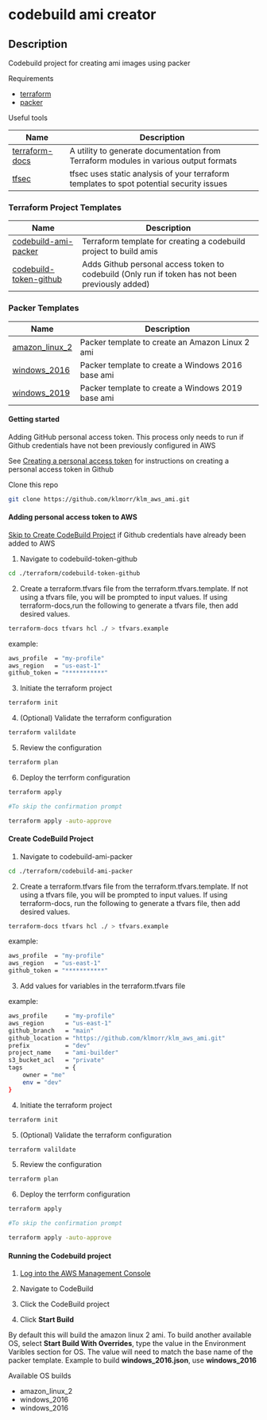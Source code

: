 # codebuild ami creator

## Description

Codebuild project for creating ami images using packer

Requirements

- [terraform](https://www.terraform.io/)
- [packer](https://www.packer.io/)

Useful tools

| Name | Description |
|------|-------------|
| [terraform-docs](https://github.com/terraform-docs/terraform-docs) | A utility to generate documentation from Terraform modules in various output formats |
| [tfsec](https://github.com/aquasecurity/tfsec) | tfsec uses static analysis of your terraform templates to spot potential security issues |

### Terraform Project Templates

| Name | Description |
|------|-------------|
| [codebuild-ami-packer](src/terraform/codebuild-ami-packer/readme.md) | Terraform template for creating a codebuild project to build amis |
| [codebuild-token-github](src/terraform/codebuild-token-github/readme.md) | Adds Github personal access token to codebuild (Only run if token has not been previously added) |

### Packer Templates

| Name | Description |
|------|-------------|
| [amazon_linux_2](src/pkr/amazon_linux_2.json) | Packer template to create an Amazon Linux 2 ami |
| [windows_2016](src/pkr/windows_2016.json) | Packer template to create a Windows 2016 base ami |
| [windows_2019](src/pkr/windows_2019.json) | Packer template to create a Windows 2019 base ami |

#### Getting started

Adding GitHub personal access token. This process only needs to run if Github credentials have not been previously configured in AWS

See [Creating a personal access token](https://docs.github.com/en/authentication/keeping-your-account-and-data-secure/creating-a-personal-access-token) for instructions on creating a personal access token in Github

Clone this repo

```bash
git clone https://github.com/klmorr/klm_aws_ami.git
```

#### Adding personal access token to AWS

[Skip to Create CodeBuild Project](#create-codebuild-project) if Github credentials have already been added to AWS

1. Navigate to codebuild-token-github

```bash
cd ./terraform/codebuild-token-github
```

2. Create a terraform.tfvars file from the terraform.tfvars.template. If not using a tfvars file, you will be prompted to input values. If using terraform-docs,run the following to generate a tfvars file, then add desired values.

```bash
terraform-docs tfvars hcl ./ > tfvars.example
```

example:

```bash
aws_profile  = "my-profile"
aws_region   = "us-east-1"
github_token = "***********"
```

3. Initiate the terraform project

```bash
terraform init
```

4. (Optional) Validate the terraform configuration
   
```bash
terraform valildate
```

5. Review the configuration

```bash
terraform plan
```

6. Deploy the terrform configuration

```bash
terraform apply

#To skip the confirmation prompt

terraform apply -auto-approve
```

#### Create CodeBuild Project

1. Navigate to codebuild-ami-packer

```bash
cd ./terraform/codebuild-ami-packer
```

2. Create a terraform.tfvars file from the terraform.tfvars.template. If not using a tfvars file, you will be prompted to input values. If using terraform-docs, run the following to generate a tfvars file, then add desired values.

```bash
terraform-docs tfvars hcl ./ > tfvars.example
```

example:

```bash
aws_profile  = "my-profile"
aws_region   = "us-east-1"
github_token = "***********"
```

3. Add values for variables in the terraform.tfvars file

example:

```bash
aws_profile     = "my-profile"
aws_region      = "us-east-1"
github_branch   = "main"
github_location = "https://github.com/klmorr/klm_aws_ami.git"
prefix          = "dev"
project_name    = "ami-builder"
s3_bucket_acl   = "private"
tags            = {
    owner = "me"
    env = "dev"
}
```

4. Initiate the terraform project

```bash
terraform init
```

5. (Optional) Validate the terraform configuration
   
```bash
terraform valildate
```

5. Review the configuration

```bash
terraform plan
```

6. Deploy the terrform configuration

```bash
terraform apply

#To skip the confirmation prompt

terraform apply -auto-approve
```

#### Running the Codebuild project

1. [Log into the AWS Management Console](https://console.aws.amazon.com)

2. Navigate to CodeBuild

3. Click the CodeBuild project

4. Click **Start Build**

By default this will build the amazon linux 2 ami. To build another available OS, select **Start Build With Overrides**, type the value in the Environment Varibles section for OS. The value will need to match the base name of the packer template. Example to build **windows_2016.json**, use **windows_2016**

Available OS builds

- amazon_linux_2
- windows_2016
- windows_2016